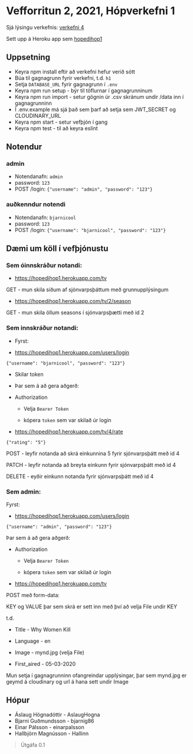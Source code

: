 
# Vefforritun 2, 2021, Hópverkefni 1

Sjá lýsingu verkefnis: [verkefni 4](https://github.com/vefforritun/vef2-2021-h1)

Sett upp á Heroku app sem [hopedihop1](https://hopedihop1.herokuapp.com/)

## Uppsetning

* Keyra npm install eftir að verkefni hefur verið sótt
* Búa til gagnagrunn fyrir verkefni, t.d. `h1`
* Setja `DATABASE_URL` fyrir gagnagrunn í `.env`
* Keyra npm run setup - býr til töflurnar í gagnagrunninum
* Keyra npm run import - setur gögnin úr .csv skránum undir /data inn í gagnagrunninn
* Í .env.example má sjá það sem þarf að setja sem JWT_SECRET og CLOUDINARY_URL
* Keyra npm start - setur vefþjón í gang
* Keyra npm test - til að keyra eslint


## Notendur

### admin
* Notendanafn: `admin`
* password: `123`
* POST /login: `{"username": "admin", "password": "123"}`

### auðkenndur notendi
* Notendanafn: `bjarnicool`
* password: `123`
* POST /login: `{"username": "bjarnicool", "password": "123"}`

## Dæmi um köll í vefþjónustu

### Sem óinnskráður notandi:
* https://hopedihop1.herokuapp.com/tv

GET - mun skila síðum af sjónvarpsþáttum með grunnupplýsingum

* https://hopedihop1.herokuapp.com/tv/2/season

GET - mun skila öllum seasons í sjónvarpsþætti með id 2

### Sem innskráður notandi:
* Fyrst:

* https://hopedihop1.herokuapp.com/users/login

`{"username": "bjarnicool", "password": "123"}`

- Skilar token 

* Þar sem á að gera aðgerð:

* Authorization

  - Velja `Bearer Token`

  - kópera `token` sem var skilað úr login

* https://hopedihop1.herokuapp.com/tv/4/rate

`{"rating": "5"}`

POST - leyfir notanda að skrá einkunnina 5 fyrir sjónvarpsþátt með id 4

PATCH - leyfir notanda að breyta einkunn fyrir sjónvarpsþátt með id 4

DELETE - eyðir einkunn notanda fyrir sjónvarpsþátt með id 4

### Sem admin:
Fyrst:

* https://hopedihop1.herokuapp.com/users/login

`{"username": "admin", "password": "123"}`

Þar sem á að gera aðgerð:

* Authorization

  - Velja `Bearer Token`

  - kópera `token` sem var skilað úr login

* https://hopedihop1.herokuapp.com/tv

POST með form-data:

KEY og VALUE þar sem skrá er sett inn með því að velja File undir KEY

t.d.  
  - Title - Why Women Kill

  - Language - en

  - Image - mynd.jpg (velja File)

  - First_aired - 05-03-2020

Mun setja í gagnagrunninn ofangreindar upplýsingar, þar sem mynd.jpg er geymd á cloudinary og url á hana sett undir Image


## Hópur
* Áslaug Högnadóttir - AslaugHogna
* Bjarni Guðmundsson - bjarnig86
* Einar Pálsson - einarpalsson
* Hallbjörn Magnússon - Hallinn




> Útgáfa 0.1
